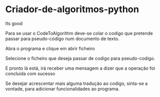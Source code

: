 # Criador-de-algoritmos-python
Its good

Para se usar o CodeToAlgorithm deve-se colar o codigo que pretende passar para pseudo-código num documento de texto.

Abra o programa e clique em abrir ficheiro

Selecione o ficheiro que deseja passar de codigo para pseudo-codigo.

E pronto lá está, irá receber uma mensagem a dizer que a operação foi concluida com sucesso

Se desejar acrescentar mais alguma tradução ao codigo, sinta-se a vontade, para adicionar funcionalidades ao programa.
